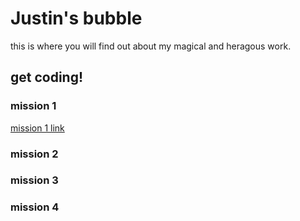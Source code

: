 # Justin's bubble

this is where you will find out about my magical and heragous work.

## get coding!

### mission 1

[mission 1 link](misson1.html)
### mission 2

### mission 3

### mission 4